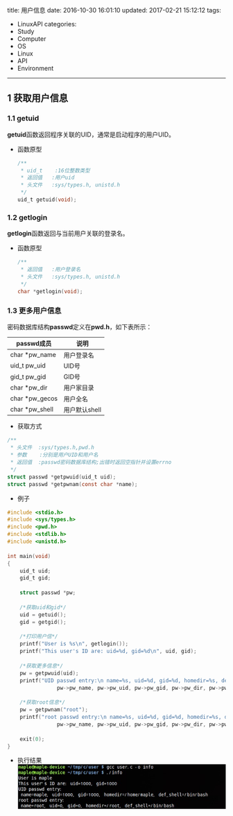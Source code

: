 title: 用户信息
date: 2016-10-30 16:01:10
updated: 2017-02-21 15:12:12
tags:
- LinuxAPI
categories:
- Study
- Computer
- OS
- Linux
- API
- Environment
---

## 1 获取用户信息

### 1.1 getuid

**getuid**函数返回程序关联的UID，通常是启动程序的用户UID。

- 函数原型

    ```c
    /**
     * uid_t    :16位整数类型
     * 返回值   :用户uid
     * 头文件   :sys/types.h, unistd.h
     */
    uid_t getuid(void);
    ```

### 1.2 getlogin

**getlogin**函数返回与当前用户关联的登录名。

- 函数原型

    ```c
    /**
     * 返回值   :用户登录名
     * 头文件   :sys/types.h, unistd.h
     */
    char *getlogin(void);
    ```

### 1.3 更多用户信息

密码数据库结构**passwd**定义在**pwd.h**，如下表所示：

|    passwd成员   |      说明     |
|-----------------|---------------|
| char  *pw_name  | 用户登录名    |
| uid_t pw_uid    | UID号         |
| gid_t pw_gid    | GID号         |
| char  *pw_dir   | 用户家目录    |
| char  *pw_gecos | 用户全名      |
| char  *pw_shell | 用户默认shell |


- 获取方式

```c
/**
 * 头文件  :sys/types.h,pwd.h
 * 参数    :分别是用户UID和用户名
 * 返回值  :passwd密码数据库结构;出错时返回空指针并设置errno
 */
struct passwd *getpwuid(uid_t uid);
struct passwd *getpwnam(const char *name);
```
    
- 例子

```c
#include <stdio.h>
#include <sys/types.h>
#include <pwd.h>
#include <stdlib.h>
#include <unistd.h>

int main(void)
{
    uid_t uid;
    gid_t gid;

    struct passwd *pw;

    /*获取uid和gid*/
    uid = getuid();
    gid = getgid();

    /*打印用户信*/
    printf("User is %s\n", getlogin());
    printf("This user's ID are: uid=%d, gid=%d\n", uid, gid);

    /*获取更多信息*/
    pw = getpwuid(uid);
    printf("UID passwd entry:\n name=%s, uid=%d, gid=%d, homedir=%s, def_shell=%s\n",
                pw->pw_name, pw->pw_uid, pw->pw_gid, pw->pw_dir, pw->pw_shell);

    /*获取root信息*/
    pw = getpwnam("root");
    printf("root passwd entry:\n name=%s, uid=%d, gid=%d, homedir=%s, def_shell=%s\n", 
                pw->pw_name, pw->pw_uid, pw->pw_gid, pw->pw_dir, pw->pw_shell);

    exit(0);
}
```

- 执行结果
    ![执行结果](../post_img/5815a937ab644164d40043ff)
